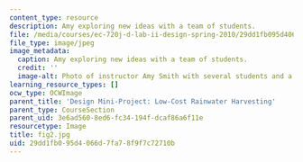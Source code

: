 ```yaml
---
content_type: resource
description: Amy exploring new ideas with a team of students.
file: /media/courses/ec-720j-d-lab-ii-design-spring-2010/29dd1fb095d4066d7fa78f9f7c72710b_fig2.jpg
file_type: image/jpeg
image_metadata:
  caption: Amy exploring new ideas with a team of students.
  credit: ''
  image-alt: Photo of instructor Amy Smith with several students and a poster board.
learning_resource_types: []
ocw_type: OCWImage
parent_title: 'Design Mini-Project: Low-Cost Rainwater Harvesting'
parent_type: CourseSection
parent_uid: 3e6ad560-8ed6-fc34-194f-dcaf86a6f11e
resourcetype: Image
title: fig2.jpg
uid: 29dd1fb0-95d4-066d-7fa7-8f9f7c72710b
---
```

